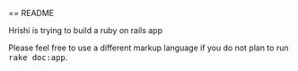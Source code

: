 == README

Hrishi is trying to build a ruby on rails  app


Please feel free to use a different markup language if you do not plan to run
<tt>rake doc:app</tt>.
